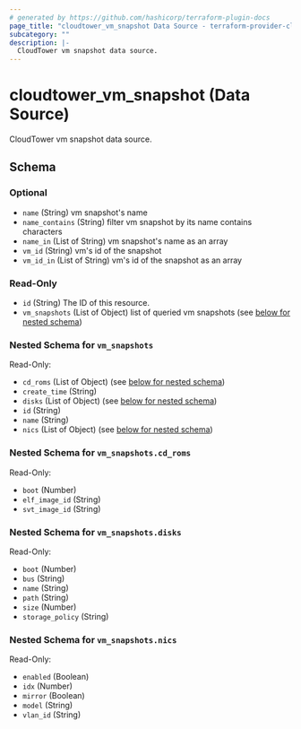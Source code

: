 ```yaml
---
# generated by https://github.com/hashicorp/terraform-plugin-docs
page_title: "cloudtower_vm_snapshot Data Source - terraform-provider-cloudtower"
subcategory: ""
description: |-
  CloudTower vm snapshot data source.
---
```


# cloudtower_vm_snapshot (Data Source)

CloudTower vm snapshot data source.



<!-- schema generated by tfplugindocs -->
## Schema

### Optional

- `name` (String) vm snapshot's name
- `name_contains` (String) filter vm snapshot by its name contains characters
- `name_in` (List of String) vm snapshot's name as an array
- `vm_id` (String) vm's id of the snapshot
- `vm_id_in` (List of String) vm's id of the snapshot as an array

### Read-Only

- `id` (String) The ID of this resource.
- `vm_snapshots` (List of Object) list of queried vm snapshots (see [below for nested schema](#nestedatt--vm_snapshots))

<a id="nestedatt--vm_snapshots"></a>
### Nested Schema for `vm_snapshots`

Read-Only:

- `cd_roms` (List of Object) (see [below for nested schema](#nestedobjatt--vm_snapshots--cd_roms))
- `create_time` (String)
- `disks` (List of Object) (see [below for nested schema](#nestedobjatt--vm_snapshots--disks))
- `id` (String)
- `name` (String)
- `nics` (List of Object) (see [below for nested schema](#nestedobjatt--vm_snapshots--nics))

<a id="nestedobjatt--vm_snapshots--cd_roms"></a>
### Nested Schema for `vm_snapshots.cd_roms`

Read-Only:

- `boot` (Number)
- `elf_image_id` (String)
- `svt_image_id` (String)


<a id="nestedobjatt--vm_snapshots--disks"></a>
### Nested Schema for `vm_snapshots.disks`

Read-Only:

- `boot` (Number)
- `bus` (String)
- `name` (String)
- `path` (String)
- `size` (Number)
- `storage_policy` (String)


<a id="nestedobjatt--vm_snapshots--nics"></a>
### Nested Schema for `vm_snapshots.nics`

Read-Only:

- `enabled` (Boolean)
- `idx` (Number)
- `mirror` (Boolean)
- `model` (String)
- `vlan_id` (String)

